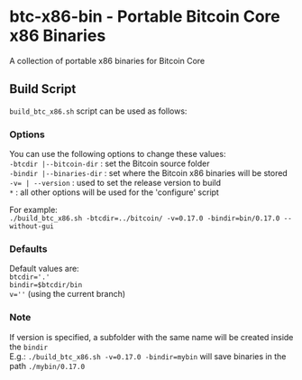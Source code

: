 # btc-x86-bin - Portable Bitcoin Core x86 Binaries

A collection of portable x86 binaries for Bitcoin Core

## Build Script
`build_btc_x86.sh` script can be used as follows:

### Options
You can use the following options to change these values:  
`-btcdir |--bitcoin-dir`  : set the Bitcoin source folder  
`-bindir |--binaries-dir` : set where the Bitcoin x86 binaries will be stored  
`-v= | --version`  :  used to set the release version to build  
`*` : all other options will be used for the 'configure' script

For example:  
`./build_btc_x86.sh -btcdir=../bitcoin/ -v=0.17.0 -bindir=bin/0.17.0 --without-gui`

### Defaults
Default values are:  
`btcdir='.'`  
`bindir=$btcdir/bin`  
`v=''` (using the current branch)  

### Note
If version is specified, a subfolder with the same name will be created inside the `bindir`  
E.g.: `./build_btc_x86.sh -v=0.17.0 -bindir=mybin` will save binaries in the path `./mybin/0.17.0`
